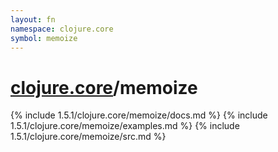 ```yaml
---
layout: fn
namespace: clojure.core
symbol: memoize
---
```


# [clojure.core](../)/memoize

{% include 1.5.1/clojure.core/memoize/docs.md %}
{% include 1.5.1/clojure.core/memoize/examples.md %}
{% include 1.5.1/clojure.core/memoize/src.md %}

